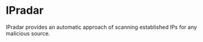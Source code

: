 # IPradar
IPradar provides an automatic approach of scanning established IPs for any malicious source.
